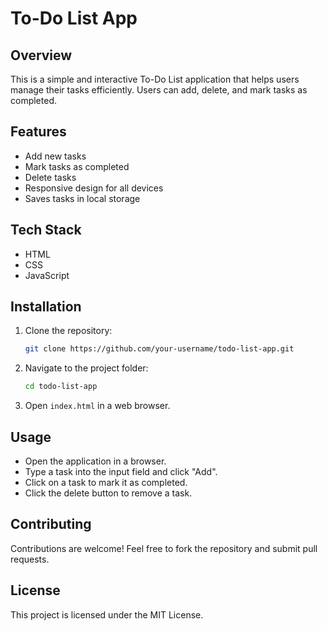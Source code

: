 # To-Do List App

## Overview
This is a simple and interactive To-Do List application that helps users manage their tasks efficiently. Users can add, delete, and mark tasks as completed.

## Features
- Add new tasks
- Mark tasks as completed
- Delete tasks
- Responsive design for all devices
- Saves tasks in local storage

## Tech Stack
- HTML
- CSS
- JavaScript

## Installation
1. Clone the repository:
   ```bash
   git clone https://github.com/your-username/todo-list-app.git
   ```
2. Navigate to the project folder:
   ```bash
   cd todo-list-app
   ```
3. Open `index.html` in a web browser.

## Usage
- Open the application in a browser.
- Type a task into the input field and click "Add".
- Click on a task to mark it as completed.
- Click the delete button to remove a task.

## Contributing
Contributions are welcome! Feel free to fork the repository and submit pull requests.

## License
This project is licensed under the MIT License.

